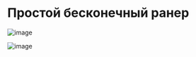 # Простой бесконечный ранер

![image](https://user-images.githubusercontent.com/19374181/178354523-ec175732-05cb-492f-b26f-f46bf995862f.png)

![image](https://user-images.githubusercontent.com/19374181/178354594-7ddf483e-ab82-4a8d-bf2b-6a7bbb6180b8.png)
